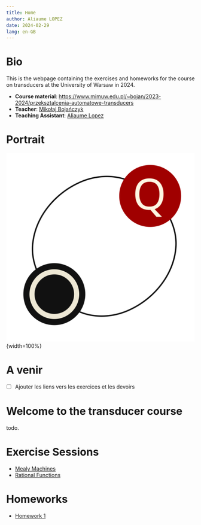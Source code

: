 ```yaml
---
title: Home
author: Aliaume LOPEZ
date: 2024-02-29
lang: en-GB
---
```


# Bio

This is the webpage containing the exercises and homeworks for the course on
transducers at the University of Warsaw in 2024.

- **Course material**:
  <https://www.mimuw.edu.pl/~bojan/2023-2024/przeksztalcenia-automatowe-transducers>
- **Teacher**: [Mikołaj Bojańczyk](https://www.mimuw.edu.pl/~bojan/)
- **Teaching Assistant**: [Aliaume Lopez](https://www.irif.fr/~alopez/)

# Portrait

![Transducer Course Logo](./static/logo/logo.svg){width=100%}

# A venir

- [ ] Ajouter les liens vers les exercices et les devoirs

# Welcome to the transducer course

todo.

# Exercise Sessions

- [Mealy Machines](./exercices-session-1.html)
- [Rational Functions](./exercices-session-2.html)

# Homeworks

- [Homework 1](./homework-1.html)


